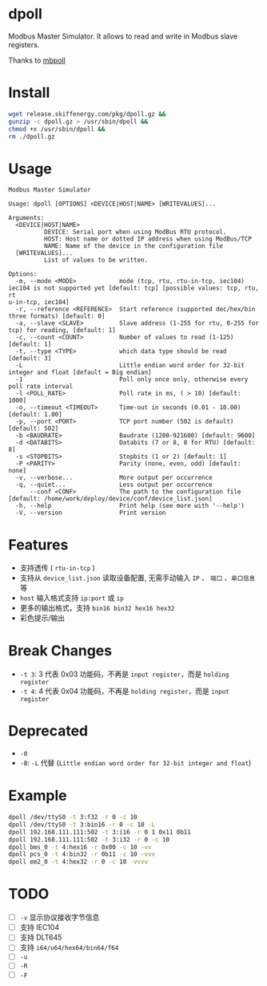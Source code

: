 # dpoll

Modbus Master Simulator. It allows to read and write in Modbus slave registers.

Thanks to [mbpoll](https://github.com/epsilonrt/mbpoll)

# Install

```bash
wget release.skiffenergy.com/pkg/dpoll.gz &&
gunzip -c dpoll.gz > /usr/sbin/dpoll &&
chmod +x /usr/sbin/dpoll &&
rm ./dpoll.gz
```

# Usage

```
Modbus Master Simulator

Usage: dpoll [OPTIONS] <DEVICE|HOST|NAME> [WRITEVALUES]...

Arguments:
  <DEVICE|HOST|NAME>
          DEVICE: Serial port when using ModBus RTU protocol.
          HOST: Host name or dotted IP address when using ModBus/TCP
          NAME: Name of the device in the configuration file
  [WRITEVALUES]...
          List of values to be written.

Options:
  -m, --mode <MODE>            mode (tcp, rtu, rtu-in-tcp, iec104) iec104 is not supported yet [default: tcp] [possible values: tcp, rtu, rt
u-in-tcp, iec104]
  -r, --reference <REFERENCE>  Start reference (supported dec/hex/bin three formats) [default: 0]
  -a, --slave <SLAVE>          Slave address (1-255 for rtu, 0-255 for tcp) for reading, [default: 1]
  -c, --count <COUNT>          Number of values to read (1-125) [default: 1]
  -t, --type <TYPE>            which data type should be read [default: 3]
  -L                           Little endian word order for 32-bit integer and float [default = Big endian]
  -1                           Poll only once only, otherwise every poll rate interval
  -l <POLL_RATE>               Poll rate in ms, ( > 10) [default: 1000]
  -o, --timeout <TIMEOUT>      Time-out in seconds (0.01 - 10.00) [default: 1.00]
  -p, --port <PORT>            TCP port number (502 is default) [default: 502]
  -b <BAUDRATE>                Baudrate (1200-921600) [default: 9600]
  -d <DATABITS>                Databits (7 or 8, 8 for RTU) [default: 8]
  -s <STOPBITS>                Stopbits (1 or 2) [default: 1]
  -P <PARITY>                  Parity (none, even, odd) [default: none]
  -v, --verbose...             More output per occurrence
  -q, --quiet...               Less output per occurrence
      --conf <CONF>            The path to the configuration file [default: /home/work/deploy/device/conf/device_list.json]
  -h, --help                   Print help (see more with '--help')
  -V, --version                Print version
```

# Features

- 支持透传 ( `rtu-in-tcp` )
- 支持从 `device_list.json` 读取设备配置, 无需手动输入 `IP` 、 `端口` 、`串口信息` 等
- `host` 输入格式支持 `ip:port` 或 `ip`
- 更多的输出格式，支持 `bin16 bin32 hex16 hex32`
- 彩色提示/输出

# Break Changes

- `-t 3`: 3 代表 0x03 功能码，不再是 `input register`，而是 `holding register`
- `-t 4`: 4 代表 0x04 功能码，不再是 `holding register`，而是 `input register`

# Deprecated

- `-0`
- `-B`: `-L` 代替 (`Little endian word order for 32-bit integer and float`)

# Example

```bash
dpoll /dev/ttyS0 -t 3:f32 -r 0 -c 10
dpoll /dev/ttyS0 -t 3:bin16 -r 0 -c 10 -L
dpoll 192.168.111.111:502 -t 3:i16 -r 0 1 0x11 0b11
dpoll 192.168.111.111:502 -t 3:i32 -r 0 -c 10
dpoll bms_0 -t 4:hex16 -r 0x00 -c 10 -vv
dpoll pcs_0 -t 4:bin32 -r 0b11 -c 10 -vvv
dpoll em2_0 -t 4:hex32 -r 0 -c 10 -vvvv
```

# TODO

- [ ] `-v` 显示协议接收字节信息
- [ ] 支持 IEC104
- [ ] 支持 DLT645
- [ ] 支持 `i64/u64/hex64/bin64/f64`
- [ ] `-u`
- [ ] `-R`
- [ ] `-F`
